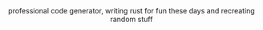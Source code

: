<div align="center">
<!--<img src="https://moe-counter.glitch.me/get/@:marpit19?theme=booru-koe">-->
professional code generator, writing rust for fun these days and recreating random stuff
</div>
